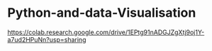 # Python-and-data-Visualisation
https://colab.research.google.com/drive/1EPtg91nADGJZgXtj9oj1Y-a7ud2HPuNn?usp=sharing
